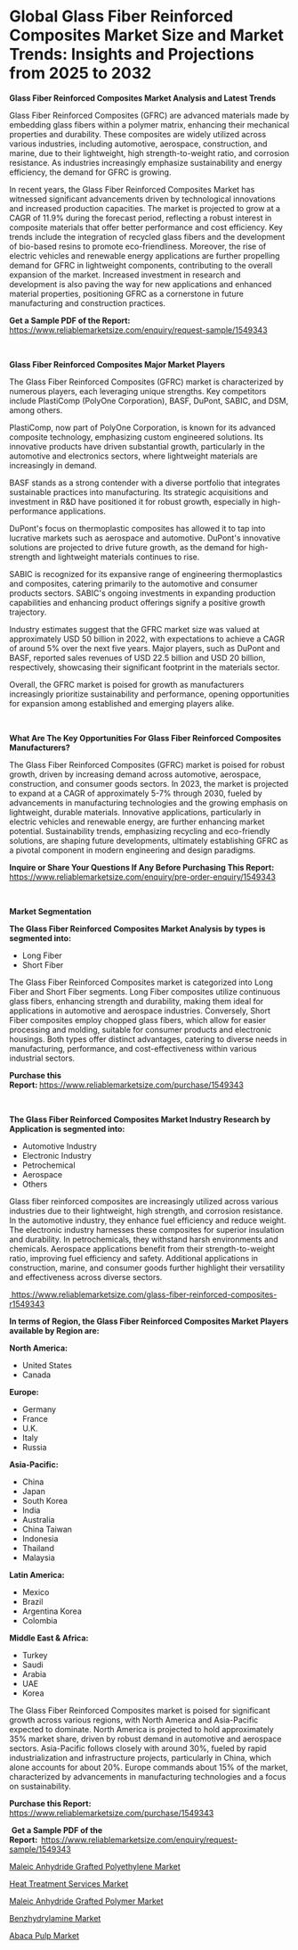 <p><h1>Global Glass Fiber Reinforced Composites Market Size and Market Trends: Insights and Projections from 2025 to 2032</h1></p><p><strong>Glass Fiber Reinforced Composites Market Analysis and Latest Trends</strong></p>
<p><p>Glass Fiber Reinforced Composites (GFRC) are advanced materials made by embedding glass fibers within a polymer matrix, enhancing their mechanical properties and durability. These composites are widely utilized across various industries, including automotive, aerospace, construction, and marine, due to their lightweight, high strength-to-weight ratio, and corrosion resistance. As industries increasingly emphasize sustainability and energy efficiency, the demand for GFRC is growing.</p><p>In recent years, the Glass Fiber Reinforced Composites Market has witnessed significant advancements driven by technological innovations and increased production capacities. The market is projected to grow at a CAGR of 11.9% during the forecast period, reflecting a robust interest in composite materials that offer better performance and cost efficiency. Key trends include the integration of recycled glass fibers and the development of bio-based resins to promote eco-friendliness. Moreover, the rise of electric vehicles and renewable energy applications are further propelling demand for GFRC in lightweight components, contributing to the overall expansion of the market. Increased investment in research and development is also paving the way for new applications and enhanced material properties, positioning GFRC as a cornerstone in future manufacturing and construction practices.</p></p>
<p><strong>Get a Sample PDF of the Report:&nbsp;</strong> <a href="https://www.reliablemarketsize.com/enquiry/request-sample/1549343?utm_campaign=2115&utm_medium=2&utm_source=Github&utm_content=ia&utm_term=01042025&utm_id=glass-fiber-reinforced-composites">https://www.reliablemarketsize.com/enquiry/request-sample/1549343</a></p>
<p>&nbsp;</p>
<p><strong>Glass Fiber Reinforced Composites Major Market Players</strong></p>
<p><p>The Glass Fiber Reinforced Composites (GFRC) market is characterized by numerous players, each leveraging unique strengths. Key competitors include PlastiComp (PolyOne Corporation), BASF, DuPont, SABIC, and DSM, among others.</p><p>PlastiComp, now part of PolyOne Corporation, is known for its advanced composite technology, emphasizing custom engineered solutions. Its innovative products have driven substantial growth, particularly in the automotive and electronics sectors, where lightweight materials are increasingly in demand.</p><p>BASF stands as a strong contender with a diverse portfolio that integrates sustainable practices into manufacturing. Its strategic acquisitions and investment in R&D have positioned it for robust growth, especially in high-performance applications.</p><p>DuPont's focus on thermoplastic composites has allowed it to tap into lucrative markets such as aerospace and automotive. DuPont's innovative solutions are projected to drive future growth, as the demand for high-strength and lightweight materials continues to rise.</p><p>SABIC is recognized for its expansive range of engineering thermoplastics and composites, catering primarily to the automotive and consumer products sectors. SABIC's ongoing investments in expanding production capabilities and enhancing product offerings signify a positive growth trajectory.</p><p>Industry estimates suggest that the GFRC market size was valued at approximately USD 50 billion in 2022, with expectations to achieve a CAGR of around 5% over the next five years. Major players, such as DuPont and BASF, reported sales revenues of USD 22.5 billion and USD 20 billion, respectively, showcasing their significant footprint in the materials sector.</p><p>Overall, the GFRC market is poised for growth as manufacturers increasingly prioritize sustainability and performance, opening opportunities for expansion among established and emerging players alike.</p></p>
<p>&nbsp;</p>
<p><strong>What Are The Key Opportunities For Glass Fiber Reinforced Composites Manufacturers?</strong></p>
<p><p>The Glass Fiber Reinforced Composites (GFRC) market is poised for robust growth, driven by increasing demand across automotive, aerospace, construction, and consumer goods sectors. In 2023, the market is projected to expand at a CAGR of approximately 5-7% through 2030, fueled by advancements in manufacturing technologies and the growing emphasis on lightweight, durable materials. Innovative applications, particularly in electric vehicles and renewable energy, are further enhancing market potential. Sustainability trends, emphasizing recycling and eco-friendly solutions, are shaping future developments, ultimately establishing GFRC as a pivotal component in modern engineering and design paradigms.</p></p>
<p><strong>Inquire or Share Your Questions If Any Before Purchasing This Report:</strong> <a href="https://www.reliablemarketsize.com/enquiry/pre-order-enquiry/1549343?utm_campaign=2115&utm_medium=2&utm_source=Github&utm_content=ia&utm_term=01042025&utm_id=glass-fiber-reinforced-composites">https://www.reliablemarketsize.com/enquiry/pre-order-enquiry/1549343</a></p>
<p>&nbsp;</p>
<p><strong>Market Segmentation</strong></p>
<p><strong>The Glass Fiber Reinforced Composites Market Analysis by types is segmented into:</strong></p>
<p><ul><li>Long Fiber</li><li>Short Fiber</li></ul></p>
<p><p>The Glass Fiber Reinforced Composites market is categorized into Long Fiber and Short Fiber segments. Long Fiber composites utilize continuous glass fibers, enhancing strength and durability, making them ideal for applications in automotive and aerospace industries. Conversely, Short Fiber composites employ chopped glass fibers, which allow for easier processing and molding, suitable for consumer products and electronic housings. Both types offer distinct advantages, catering to diverse needs in manufacturing, performance, and cost-effectiveness within various industrial sectors.</p></p>
<p><strong>Purchase this Report:&nbsp;</strong><a href="https://www.reliablemarketsize.com/purchase/1549343?utm_campaign=2115&utm_medium=2&utm_source=Github&utm_content=ia&utm_term=01042025&utm_id=glass-fiber-reinforced-composites">https://www.reliablemarketsize.com/purchase/1549343</a></p>
<p>&nbsp;</p>
<p><strong>The Glass Fiber Reinforced Composites Market Industry Research by Application is segmented into:</strong></p>
<p><ul><li>Automotive Industry</li><li>Electronic Industry</li><li>Petrochemical</li><li>Aerospace</li><li>Others</li></ul></p>
<p><p>Glass fiber reinforced composites are increasingly utilized across various industries due to their lightweight, high strength, and corrosion resistance. In the automotive industry, they enhance fuel efficiency and reduce weight. The electronic industry harnesses these composites for superior insulation and durability. In petrochemicals, they withstand harsh environments and chemicals. Aerospace applications benefit from their strength-to-weight ratio, improving fuel efficiency and safety. Additional applications in construction, marine, and consumer goods further highlight their versatility and effectiveness across diverse sectors.</p></p>
<p><a href="https://www.reliablemarketsize.com/glass-fiber-reinforced-composites-r1549343?utm_campaign=2115&utm_medium=2&utm_source=Github&utm_content=ia&utm_term=01042025&utm_id=glass-fiber-reinforced-composites">&nbsp;https://www.reliablemarketsize.com/glass-fiber-reinforced-composites-r1549343</a></p>
<p><strong>In terms of Region, the Glass Fiber Reinforced Composites Market Players available by Region are:</strong></p>
<p>
    <p> <strong> North America: </strong>
        <ul>
            <li>United States</li>
            <li>Canada</li>
        </ul>
        </p> 
    <p> <strong> Europe: </strong>
        <ul>
            <li>Germany</li>
            <li>France</li>
            <li>U.K.</li>
            <li>Italy</li>
            <li>Russia</li>
        </ul>
        </p> 
    <p> <strong> Asia-Pacific: </strong>
        <ul>
            <li>China</li>
            <li>Japan</li>
            <li>South Korea</li>
            <li>India</li>
            <li>Australia</li>
            <li>China Taiwan</li>
            <li>Indonesia</li>
            <li>Thailand</li>
            <li>Malaysia</li>
        </ul>
        </p> 
    <p> <strong> Latin America: </strong>
        <ul>
            <li>Mexico</li>
            <li>Brazil</li>
            <li>Argentina Korea</li>
            <li>Colombia</li>
        </ul>
        </p> 
    <p> <strong> Middle East & Africa: </strong>
        <ul>
            <li>Turkey</li>
            <li>Saudi</li>
            <li>Arabia</li>
            <li>UAE</li>
            <li>Korea</li>
        </ul>
    </p>
    </p>
<p><p>The Glass Fiber Reinforced Composites market is poised for significant growth across various regions, with North America and Asia-Pacific expected to dominate. North America is projected to hold approximately 35% market share, driven by robust demand in automotive and aerospace sectors. Asia-Pacific follows closely with around 30%, fueled by rapid industrialization and infrastructure projects, particularly in China, which alone accounts for about 20%. Europe commands about 15% of the market, characterized by advancements in manufacturing technologies and a focus on sustainability.</p></p>
<p><strong>Purchase this Report: </strong><a href="https://www.reliablemarketsize.com/purchase/1549343?utm_campaign=2115&utm_medium=2&utm_source=Github&utm_content=ia&utm_term=01042025&utm_id=glass-fiber-reinforced-composites">https://www.reliablemarketsize.com/purchase/1549343</a></p>
<p>&nbsp;<strong>Get a Sample PDF of the Report:&nbsp;&nbsp;</strong><a href="https://www.reliablemarketsize.com/enquiry/request-sample/1549343?utm_campaign=2115&utm_medium=2&utm_source=Github&utm_content=ia&utm_term=01042025&utm_id=glass-fiber-reinforced-composites">https://www.reliablemarketsize.com/enquiry/request-sample/1549343</a></p>
<p><strong></strong></p>
<p><p><a href="https://github.com/gallatannyv6/Market-Research-Report-List-1/blob/main/maleic-anhydride-grafted-polyethylene-market.md?utm_campaign=2115&utm_medium=2&utm_source=Github&utm_content=ia&utm_term=01042025&utm_id=glass-fiber-reinforced-composites">Maleic Anhydride Grafted Polyethylene Market</a></p><p><a href="https://github.com/waackheidtn5/Market-Research-Report-List-1/blob/main/heat-treatment-services-market.md?utm_campaign=2115&utm_medium=2&utm_source=Github&utm_content=ia&utm_term=01042025&utm_id=glass-fiber-reinforced-composites">Heat Treatment Services Market</a></p><p><a href="https://github.com/guzmabugbyf1/Market-Research-Report-List-1/blob/main/maleic-anhydride-grafted-polymer-market.md?utm_campaign=2115&utm_medium=2&utm_source=Github&utm_content=ia&utm_term=01042025&utm_id=glass-fiber-reinforced-composites">Maleic Anhydride Grafted Polymer Market</a></p><p><a href="https://github.com/laroybarrize/Market-Research-Report-List-1/blob/main/benzhydrylamine-market.md?utm_campaign=2115&utm_medium=2&utm_source=Github&utm_content=ia&utm_term=01042025&utm_id=glass-fiber-reinforced-composites">Benzhydrylamine Market</a></p><p><a href="https://github.com/melascalbirp/Market-Research-Report-List-1/blob/main/abaca-pulp-market.md?utm_campaign=2115&utm_medium=2&utm_source=Github&utm_content=ia&utm_term=01042025&utm_id=glass-fiber-reinforced-composites">Abaca Pulp Market</a></p></p>